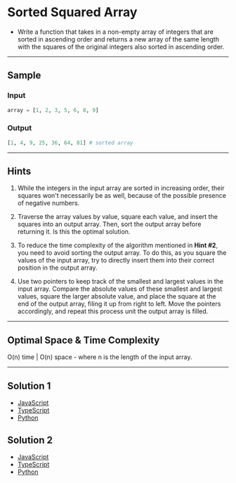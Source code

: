 # Sorted Squared Array

- Write a function that takes in a non-empty array of integers that are sorted in ascending order and returns a new array of the same length with the squares of the original integers also sorted in ascending order.

---

## Sample

### Input

```python
array = [1, 2, 3, 5, 6, 8, 9]
```

### Output

```python
[1, 4, 9, 25, 36, 64, 81] # sorted array
```

---

## Hints

1. While the integers in the input array are sorted in increasing order, their squares won't necessarily be as well, because of the possible presence of negative numbers.

2. Traverse the array values by value, square each value, and insert the squares into an output array. Then, sort the output array before returning it. Is this the optimal solution.

3. To reduce the time complexity of the algorithm mentioned in **Hint #2**, you need to avoid sorting the output array. To do this, as you square the values of the input array, try to directly insert them into their correct position in the output array.

4. Use two pointers to keep track of the smallest and largest values in the input array. Compare the absolute values of these smallest and largest values, square the larger absolute value, and place the square at the end of the output array, filing it up from right to left. Move the pointers accordingly, and repeat this process unit the output array is filled.

---

## Optimal Space & Time Complexity

O(n) time | O(n) space - where n is the length of the input array.

---

## Solution 1

- [JavaScript](./solution_1/sorted-squared-array.js)
- [TypeScript](./solution_1/sorted-squared-array.ts)
- [Python](./solution_1/sorted-squared-array.py)

## Solution 2

- [JavaScript]()
- [TypeScript]()
- [Python]()

